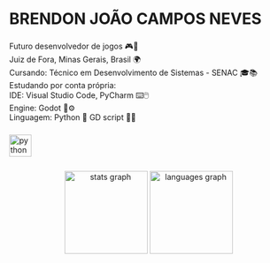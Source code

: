 <h1 align="left">BRENDON JOÃO CAMPOS NEVES</h1>

###

<p align="left">Futuro desenvolvedor de jogos 🎮👾<br>Juiz de Fora, Minas Gerais, Brasil 🌍<br>Cursando: Técnico em Desenvolvimento de Sistemas - SENAC 🎓📚<br>Estudando por conta própria:<br>IDE: Visual Studio Code, PyCharm ⌨️🖱️<br>Engine: Godot 🤖⚙️<br>Linguagem: Python 🐍 GD script 📝📖</p>

###

<div align="left">
  <img src="https://cdn.jsdelivr.net/gh/devicons/devicon/icons/python/python-original.svg" height="40" alt="python logo"  />
  <img width="12" />

</div>

###

<div align="center">
  <img src="https://github-readme-stats.vercel.app/api?username=BrendonJoaoDEVoficial&hide_title=false&hide_rank=false&show_icons=true&include_all_commits=true&count_private=true&disable_animations=false&theme=dracula&locale=en&hide_border=false&order=1" height="150" alt="stats graph"  />
  <img src="https://github-readme-stats.vercel.app/api/top-langs?username=BrendonJoaoDEVoficial&locale=en&hide_title=false&layout=compact&card_width=320&langs_count=5&theme=dracula&hide_border=false&order=2" height="150" alt="languages graph"  />
</div>

###
